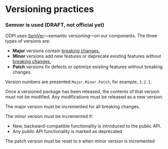# Versioning practices

### Semver is used (DRAFT, not official yet)

ODPI uses [SemVer](https://semver.org/)—semantic versioning—on our components. The three types of versions are:

* **Major** versions contain [breaking changes.](breaking-changes.md)
* **Minor** versions add new features or deprecate existing features without [breaking changes.](breaking-changes.md)
* **Patch** versions fix defects or optimize existing features without breaking changes.

Version numbers are presented `Major.Minor.Patch`, for example, `3.2.1`.



Once a versioned package has been released, the contents of that version must not be modified. Any modifications must be released as a new version.

The major version must be incremented for all breaking changes.

The minor version must be incremented if:

* New, backward-compatible functionality is introduced to the public API.
* Any public API functionality is marked as deprecated

The patch version must be reset to `0` when minor version is incremented

